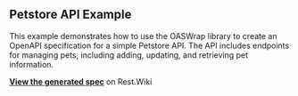 ## Petstore API Example

This example demonstrates how to use the OASWrap library to create an OpenAPI specification for a simple Petstore API. The API includes endpoints for managing pets, including adding, updating, and retrieving pet information.

**[View the generated spec](https://rest.wiki/?https://raw.githubusercontent.com/oaswrap/spec/main/examples/petstore/openapi.yaml)** on Rest.Wiki